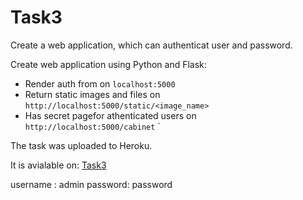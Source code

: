 # Task3

Create a web application, which can authenticat user and password.


Create web application using Python and Flask:
* Render auth from on `localhost:5000`
* Return static images and files on `http://localhost:5000/static/<image_name>`
* Has secret pagefor athenticated users on `http://localhost:5000/cabinet`
    `

The task was uploaded to Heroku.

It is avialable on: [Task3](https://ghadeer-darwesh-auth.herokuapp.com)

username : admin
password:  password
